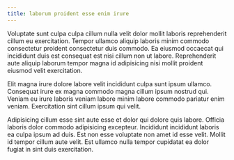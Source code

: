 ```yaml
---
title: laborum proident esse enim irure
---
```


Voluptate sunt culpa culpa cillum nulla velit dolor mollit laboris reprehenderit cillum eu exercitation. Tempor ullamco aliquip laboris minim commodo consectetur proident consectetur duis commodo. Ea eiusmod occaecat qui incididunt duis est consequat est nisi cillum non ut labore. Reprehenderit aute aliquip laborum tempor magna id adipisicing nisi mollit proident eiusmod velit exercitation.

Elit magna irure dolore labore velit incididunt culpa sunt ipsum ullamco. Consequat irure ex magna commodo magna cillum ipsum nostrud qui. Veniam eu irure laboris veniam labore minim labore commodo pariatur enim veniam. Exercitation sint cillum ipsum qui velit.

Adipisicing cillum esse sint aute esse et dolor qui dolore quis labore. Officia laboris dolor commodo adipisicing excepteur. Incididunt incididunt laboris ea culpa ipsum ad duis. Est non esse voluptate non amet id esse velit. Mollit id tempor cillum aute velit. Est ullamco nulla tempor cupidatat ea dolor fugiat in sint duis exercitation.